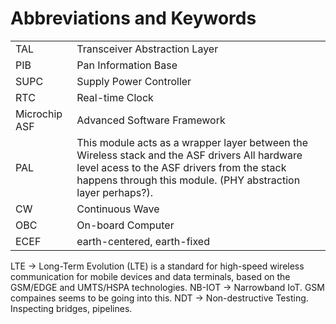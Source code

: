 # Abbreviations and Keywords

|  |  |
| :--- | :--- |
| TAL | Transceiver Abstraction Layer |
| PIB | Pan Information Base |
| SUPC | Supply Power Controller |
| RTC | Real-time Clock |
| Microchip ASF | Advanced Software Framework |
| PAL | This module acts as a wrapper layer between the Wireless stack and the ASF drivers All hardware level acess to the ASF drivers from the stack happens through this module. \(PHY abstraction layer perhaps?\). |
| CW | Continuous Wave |
| OBC | On-board Computer |
| ECEF | earth-centered, earth-fixed |

LTE -&gt; Long-Term Evolution \(LTE\) is a standard for high-speed wireless communication for mobile devices and data terminals, based on the GSM/EDGE and UMTS/HSPA technologies. NB-IOT -&gt; Narrowband IoT. GSM compaines seems to be going into this. NDT -&gt; Non-destructive Testing. Inspecting bridges, pipelines.

